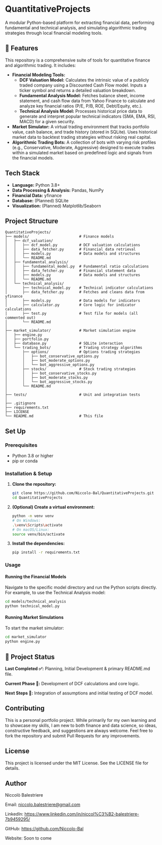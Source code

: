 # QuantitativeProjects

A modular Python-based platform for extracting financial data, performing fundamental and technical analysis, and simulating algorithmic trading strategies through local financial modeling tools.

## 🚀 Features

This repository is a comprehensive suite of tools for quantitative finance and algorithmic trading. It includes:

*   **Financial Modeling Tools:**
    *   **DCF Valuation Model:** Calculates the intrinsic value of a publicly traded company using a Discounted Cash Flow model. Inputs a ticker symbol and returns a detailed valuation breakdown.
    *   **Fundamental Analysis Model:** Fetches balance sheet, income statement, and cash flow data from Yahoo Finance to calculate and analyze key financial ratios (P/E, P/B, ROE, Debt/Equity, etc.).
    *   **Technical Analysis Model:** Processes historical price data to generate and interpret popular technical indicators (SMA, EMA, RSI, MACD) for a given security.
*   **Market Simulator:** A virtual trading environment that tracks portfolio value, cash balance, and trade history (stored in SQLite). Uses historical market data to backtest trading strategies without risking real capital.
*   **Algorithmic Trading Bots:** A collection of bots with varying risk profiles (e.g., Conservative, Moderate, Aggressive) designed to execute trades within a simulated market based on predefined logic and signals from the financial models.

## Tech Stack

*   **Language:** Python 3.8+
*   **Data Processing & Analysis:** Pandas, NumPy
*   **Financial Data:** yfinance
*   **Database:** (Planned) SQLite
*   **Visualization:** (Planned) Matplotlib/Seaborn


## Project Structure


```text
QuantitativeProjects/
├── models/                       # Finance models
│   ├── dcf_valuation/            
│   │   ├── dcf_model.py          # DCF valuation calculations
│   │   ├── data_fetcher.py       # Financial data retrieval
│   │   ├── models.py             # Data models and structures
│   │   └── README.md             
│   ├── fundamental_analysis/     
│   │   ├── fundamental_model.py  # Fundamental ratio calculations
│   │   ├── data_fetcher.py       # Financial statement data
│   │   ├── models.py             # Data models and structures
│   │   └── README.md             
│   └── technical_analysis/       
│       ├── technical_model.py    # Technical indicator calculations
│       ├── data_fetcher.py       # Fetches and cleans data from yfinance
│       ├── models.py             # Data models for indicators
│       ├── calculator.py         # Core logic for indicator calculations
│       ├── test.py               # Test file for models (all commented out)
│       └── README.md             
│
├── market_simulator/             # Market simulation engine
│   ├── engine.py
│   ├── portfolio.py
│   ├── database.py               # SQLite interaction
│   └── trading_bots/             # Trading strategy algorithms
│       ├── options/              # Options trading strategies
│       │   ├── bot_conservative_options.py
│       │   ├── bot_moderate_options.py
│       │   └── bot_aggressive_options.py
│       ├── stocks/               # Stock trading strategies
│       │   ├── bot_conservative_stocks.py
│       │   ├── bot_moderate_stocks.py
│       │   └── bot_aggressive_stocks.py
│       └── README.md
│
├── tests/                        # Unit and integration tests
│
├── .gitignore
├── requirements.txt
├── LICENSE
└── README.md                     # This file
```

## Set Up

### Prerequisites
- Python 3.8 or higher
- pip or conda

### Installation & Setup

1.  **Clone the repository:**
    ```bash
    git clone https://github.com/Niccolo-Bal/QuantitativeProjects.git
    cd QuantitativeProjects
    ```

2.  **(Optional) Create a virtual environment:**
    ```bash
    python -m venv venv
    # On Windows:
    .\venv\Scripts\activate
    # On macOS/Linux:
    source venv/bin/activate
    ```

3.  **Install the dependencies:**
    ```bash
    pip install -r requirements.txt
    ```

### Usage

#### Running the Financial Models
Navigate to the specific model directory and run the Python scripts directly. For example, to use the Technical Analysis model:

```bash
cd models/technical_analysis
python technical_model.py
```

#### Running Market Simulations
To start the market simulator:

```bash
cd market_simulator
python engine.py
```

## 📌 Project Status

__Last Completed ✅:__ Planning, Initial Development & primary README.md file.

__Current Phase 🚧:__ Development of DCF calculations and core logic.

__Next Steps 📝:__ Integration of assumptions and initial testing of DCF model.

## Contributing

This is a personal portfolio project. While primarily for my own learning and to showcase my skills, I am new to both finance and data science, so ideas, constructive feedback, and suggestions are always welcome. Feel free to fork the repository and submit Pull Requests for any improvements.

## License

This project is licensed under the MIT License. See the LICENSE file for details.

## Author

Niccolò Balestriere

Email: niccolo.balestriere@gmail.com

LinkedIn: https://www.linkedin.com/in/niccol%C3%B2-balestriere-7b9459295/

GitHub: https://github.com/Niccolo-Bal

Website: Soon to come

